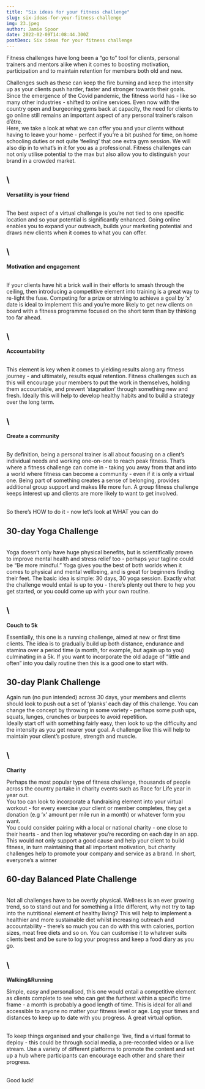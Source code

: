 ```yaml
---
title: "Six ideas for your fitness challenge"
slug: six-ideas-for-your-fitness-challenge
img: 23.jpeg
author: Jamie Spoor
date: 2022-02-09T14:08:44.300Z
postDesc: Six ideas for your fitness challenge
---
```


Fitness challenges have long been a “go to” tool for clients, personal trainers and mentors alike when it comes to boosting motivation, participation and to maintain retention for members both old and new.

Challenges such as these can keep the fire burning and keep the intensity up as your clients push harder, faster and stronger towards their goals.\
Since the emergence of the Covid pandemic, the fitness world has - like so many other industries - shifted to online services. Even now with the country open and burgeoning gyms back at capacity, the need for clients to go online still remains an important aspect of any personal trainer’s raison d’être.\
Here, we take a look at what we can offer you and your clients without having to leave your home - perfect if you’re a bit pushed for time, on home schooling duties or not quite ‘feeling’ that one extra gym session. We will also dip in to what’s in it for you as a professional. Fitness challenges can not only utilise potential to the max but also allow you to distinguish your brand in a crowded market.

## \

**Versatility is your friend**

\
The best aspect of a virtual challenge is you’re not tied to one specific location and so your potential is significantly enhanced. Going online enables you to expand your outreach, builds your marketing potential and draws new clients when it comes to what you can offer.

## \

**Motivation and engagement**

\
If your clients have hit a brick wall in their efforts to smash through the ceiling, then introducing a competitive element into training is a great way to re-light the fuse. Competing for a prize or striving to achieve a goal by ‘x’ date is ideal to implement this and you’re more likely to get new clients on board with a fitness programme focused on the short term than by thinking too far ahead.

## \

**Accountability**

\
This element is key when it comes to yielding results along any fitness journey - and ultimately, results equal retention. Fitness challenges such as this will encourage your members to put the work in themselves, holding them accountable, and prevent ‘stagnation’ through something new and fresh. Ideally this will help to develop healthy habits and to build a strategy over the long term.

## \

**Create a community**

\
By definition, being a personal trainer is all about focusing on a client’s individual needs and working one-on-one to reach peak fitness. That’s where a fitness challenge can come in - taking you away from that and into a world where fitness can become a community - even if it is only a virtual one. Being part of something creates a sense of belonging, provides additional group support and makes life more fun. A group fitness challenge keeps interest up and clients are more likely to want to get involved.

\
So there’s HOW to do it - now let’s look at WHAT you can do

## **30-day Yoga Challenge**

\
Yoga doesn’t only have huge physical benefits, but is scientifically proven to improve mental health and stress relief too - perhaps your tagline could be “Be more mindful.” Yoga gives you the best of both worlds when it comes to physical and mental wellbeing, and is great for beginners finding their feet. The basic idea is simple: 30 days, 30 yoga session. Exactly what the challenge would entail is up to you - there’s plenty out there to hep you get started, or you could come up with your own routine.

## \

**Couch to 5k**

Essentially, this one is a running challenge, aimed at new or first time clients. The idea is to gradually build up both distance, endurance and stamina over a period time (a month, for example, but again up to you) culminating in a 5k. If you want to incorporate the old adage of “little and often” into you daily routine then this is a good one to start with.

## **30-day Plank Challenge**

Again run (no pun intended) across 30 days, your members and clients should look to push out a set of ‘planks’ each day of this challenge. You can change the concept by throwing in some variety - perhaps some push ups, squats, lunges, crunches or burpees to avoid repetition.\
Ideally start off with something fairly easy, then look to up the difficulty and the intensity as you get nearer your goal. A challenge like this will help to maintain your client’s posture, strength and muscle.

## \

**Charity**

Perhaps the most popular type of fitness challenge, thousands of people across the country partake in charity events such as Race for Life year in year out.\
You too can look to incorporate a fundraising element into your virtual workout - for every exercise your client or member completes, they get a donation (e.g ‘x’ amount per mile run in a month) or whatever form you want.\
You could consider pairing with a local or national charity - one close to their hearts - and then log whatever you’re recording on each day in an app.\
This would not only support a good cause and help your client to build fitness, in turn maintaining that all important motivation, but charity challenges help to promote your company and service as a brand. In short, everyone’s a winner

## **60-day Balanced Plate Challenge**

\
Not all challenges have to be overtly physical. Wellness is an ever growing trend, so to stand out and for something a little different, why not try to tap into the nutritional element of healthy living? This will help to implement a healthier and more sustainable diet whilst increasing outreach and accountability - there’s so much you can do with this with calories, portion sizes, meat free diets and so on. You can customise it to whatever suits clients best and be sure to log your progress and keep a food diary as you go.

## \

**Walking&Running**

Simple, easy and personalised, this one would entail a competitive element as clients complete to see who can get the furthest within a specific time frame - a month is probably a good length of time. This is ideal for all and accessible to anyone no matter your fitness level or age. Log your times and distances to keep up to date with you progress. A great virtual option.

\
To keep things organised and your challenge ‘live, find a virtual format to deploy - this could be through social media, a pre-recorded video or a live stream. Use a variety of different platforms to promote the content and set up a hub where participants can encourage each other and share their progress.

\
Good luck!
